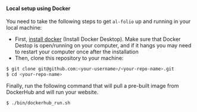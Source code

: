 #### Local setup using Docker

You need to take the following steps to get `al-folio` up and running in your local machine:

- First, [install docker](https://docs.docker.com/get-docker/) (Install Docker Desktop). Make sure that Docker Destop is open/running on your computer, and if it hangs you may need to restart your computer once after the installation
- Then, clone this repository to your machine:

```bash
$ git clone git@github.com:<your-username>/<your-repo-name>.git
$ cd <your-repo-name>
```

Finally, run the following command that will pull a pre-built image from DockerHub and will run your website.

```bash
$ ./bin/dockerhub_run.sh
```
